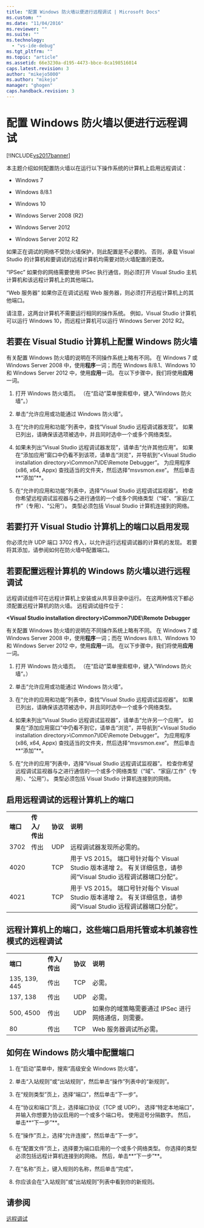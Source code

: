 ```yaml
---
title: "配置 Windows 防火墙以便进行远程调试 | Microsoft Docs"
ms.custom: ""
ms.date: "11/04/2016"
ms.reviewer: ""
ms.suite: ""
ms.technology: 
  - "vs-ide-debug"
ms.tgt_pltfrm: ""
ms.topic: "article"
ms.assetid: 66e3230a-d195-4473-bbce-8ca198516014
caps.latest.revision: 3
author: "mikejo5000"
ms.author: "mikejo"
manager: "ghogen"
caps.handback.revision: 3
---
```

# 配置 Windows 防火墙以便进行远程调试
[!INCLUDE[vs2017banner](../code-quality/includes/vs2017banner.md)]

本主题介绍如何配置防火墙以在运行以下操作系统的计算机上启用远程调试：  
  
-   Windows 7  
  
-   Windows 8\/8.1  
  
-   Windows 10  
  
-   Windows Server 2008 \(R2\)  
  
-   Windows Server 2012  
  
-   Windows Server 2012 R2  
  
 如果正在调试的网络不受防火墙保护，则此配置是不必要的。 否则，承载 Visual Studio 的计算机和要调试的远程计算机均需要对防火墙配置的更改。  
  
 “IPSec” 如果你的网络需要使用 IPSec 执行通信，则必须打开 Visual Studio 主机计算机和该远程计算机上的其他端口。  
  
 “Web 服务器” 如果你正在调试远程 Web 服务器，则必须打开远程计算机上的其他端口。  
  
 请注意，这两台计算机不需要运行相同的操作系统。 例如，Visual Studio 计算机可以运行 Windows 10，而远程计算机可以运行 Windows Server 2012 R2。  
  
## 若要在 Visual Studio 计算机上配置 Windows 防火墙  
 有关配置 Windows 防火墙的说明在不同操作系统上略有不同。 在 Windows 7 或 Windows Server 2008 中，使用**程序**一词；而在 Windows 8\/8.1、Windows 10 和 Windows Server 2012 中，使用**应用**一词。  在以下步骤中，我们将使用**应用**一词。  
  
1.  打开 Windows 防火墙页。 （在“启动”菜单搜索框中，键入“Windows 防火墙”。）  
  
2.  单击“允许应用或功能通过 Windows 防火墙”。  
  
3.  在“允许的应用和功能”列表中，查找“Visual Studio 远程调试器发现”。 如果已列出，请确保该选项被选中，并且同时选中一个或多个网络类型。  
  
4.  如果未列出“Visual Studio 远程调试器发现”，请单击“允许其他应用”。 如果在“添加应用”窗口中仍看不到该项，请单击“浏览”，并导航到“\<Visual Studio installation directory\>\\Common7\\IDE\\Remote Debugger”。 为应用程序 \(x86, x64, Appx\) 查找适当的文件夹，然后选择“msvsmon.exe”。 然后单击**“添加”**。  
  
5.  在“允许的应用和功能”列表中，选择“Visual Studio 远程调试监视器”。 检查你希望远程调试监视器与之进行通信的一个或多个网络类型（“域”、“家庭\/工作”（专用）、“公用”）。 类型必须包括 Visual Studio 计算机连接到的网络。  
  
## 若要打开 Visual Studio 计算机上的端口以启用发现  
 你必须允许 UDP 端口 3702 传入，以允许运行远程调试器的计算机的发现。 若要将其添加，请参阅如何在防火墙中配置端口。  
  
## 若要配置远程计算机的 Windows 防火墙以进行远程调试  
 远程调试组件可在远程计算机上安装或从共享目录中运行。 在这两种情况下都必须配置远程计算机的防火墙。 远程调试组件位于：  
  
 **\<Visual Studio installation directory\>\\Common7\\IDE\\Remote Debugger**  
  
 有关配置 Windows 防火墙的说明在不同操作系统上略有不同。 在 Windows 7 或 Windows Server 2008 中，使用**程序**一词；而在 Windows 8\/8.1、Windows 10 和 Windows Server 2012 中，使用**应用**一词。  在以下步骤中，我们将使用**应用**一词。  
  
1.  打开 Windows 防火墙页。 （在“启动”菜单搜索框中，键入“Windows 防火墙”。）  
  
2.  单击“允许应用或功能通过 Windows 防火墙”。  
  
3.  在“允许的应用和功能”列表中，查找“Visual Studio 远程调试监视器”。 如果已列出，请确保该选项被选中，并且同时选中一个或多个网络类型。  
  
4.  如果未列出“Visual Studio 远程调试监视器”，请单击“允许另一个应用”。 如果在“添加应用窗口”中仍看不到它，请单击“浏览”，并导航到“\<Visual Studio installation directory\>\\Common7\\IDE\\Remote Debugger”。 为应用程序 \(x86, x64, Appx\) 查找适当的文件夹，然后选择“msvsmon.exe”。 然后单击**“添加”**。  
  
5.  在“允许的应用”列表中，选择“Visual Studio 远程调试监视器”。 检查你希望远程调试监视器与之进行通信的一个或多个网络类型（“域”、“家庭\/工作”（专用）、“公用”）。 类型必须包括 Visual Studio 计算机连接到的网络。  
  
## 启用远程调试的远程计算机上的端口  
  
|||||  
|-|-|-|-|  
|**端口**|**传入\/传出**|**协议**|**说明**|  
|3702|传出|UDP|远程调试器发现所必需的。|  
|4020||TCP|用于 VS 2015。 端口号针对每个 Visual Studio 版本递增 2。 有关详细信息，请参阅“Visual Studio 远程调试器端口分配”。|  
|4021||TCP|用于 VS 2015。 端口号针对每个 Visual Studio 版本递增 2。 有关详细信息，请参阅“Visual Studio 远程调试器端口分配”。|  
  
## 远程计算机上的端口，这些端口启用托管或本机兼容性模式的远程调试  
  
|||||  
|-|-|-|-|  
|**端口**|**传入\/传出**|**协议**|**说明**|  
|135, 139, 445|传出|TCP|必需。|  
|137, 138|传出|UDP|必需。|  
|500, 4500|传出|UDP|如果你的域策略需要通过 IPSec 进行网络通信，则需要。|  
|80|传出|TCP|Web 服务器调试所必需。|  
  
## 如何在 Windows 防火墙中配置端口  
  
1.  在“启动”菜单中，搜索“高级安全 Windows 防火墙”。  
  
2.  单击“入站规则”或“出站规则”，然后单击“操作”列表中的“新规则”。  
  
3.  在“规则类型”页上，选择“端口”，然后单击“下一步”。  
  
4.  在“协议和端口”页上，选择端口协议（TCP 或 UDP）。 选择“特定本地端口”，并输入你想要为协议启用的一个或多个端口号。 使用逗号分隔数字。 然后，单击**“下一步”**。  
  
5.  在“操作”页上，选择“允许连接”，然后单击“下一步”。  
  
6.  在“配置文件”页上，选择要为端口启用的一个或多个网络类型。 你选择的类型必须包括远程计算机连接到的网络。 然后，单击**“下一步”**。  
  
7.  在“名称”页上，键入规则的名称，然后单击“完成”。  
  
8.  你应该会在“入站规则”或“出站规则”列表中看到你的新规则。  
  
## 请参阅  
 [远程调试](../debugger/remote-debugging.md)